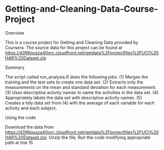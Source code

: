 # Getting-and-Cleaning-Data-Course-Project

Overview

This is a course project for Getting and Cleaning Data provided by Coursera. The source data for this project can be found at
https://d396qusza40orc.cloudfront.net/getdata%2Fprojectfiles%2FUCI%20HAR%20Dataset.zip

Summary

The script called run_analysis.R does the following jobs: (1) Merges the training and the test sets to create one data set. (2) Extracts only the measurements on the mean and standard deviation for each measurement. (3) Uses descriptive activity names to name the activities in the data set. (4) Appropriately labels the data set with descriptive activity names. (5) Creates a tidy data set from (4) with the average of each variable for each activity and each subject.

Using the code

Download the data from https://d396qusza40orc.cloudfront.net/getdata%2Fprojectfiles%2FUCI%20HAR%20Dataset.zip; Unzip the file; Run the code modifying appropriate path at line 15
